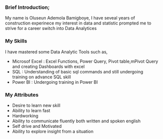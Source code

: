 ### Brief Introduction;
My name is Oluseun Ademola Bamigboye, I have seveal years of construction experinece  my interest in data and statistic prompted me to strive for a career switch into Data Analytices

### My Skills

I  have mastered some Data Analytic Tools such as,

- Microsof Excel : Excel Functions, Power Query, Pivot table,mPivot Query and creating Dashboards with excel
- SQL : Understanding of basic sql commands and still undergoing training on advance SQL skill
- Power BI : Undergoing training  in Power BI

### My Attributes
- Desire to learn new skill
- Ability to learn fast
- Hardworking
- Ability to communicate fluently both written and spoken english
- Self drive and Motivated
- Ability to explore insight from a situation
  
